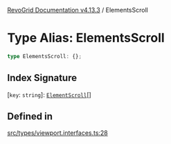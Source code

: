 [RevoGrid Documentation v4.13.3](README.md) / ElementsScroll

# Type Alias: ElementsScroll

```ts
type ElementsScroll: {};
```

## Index Signature

 \[`key`: `string`\]: [`ElementScroll`](Interface.ElementScroll.md)[]

## Defined in

[src/types/viewport.interfaces.ts:28](https://github.com/revolist/revogrid/blob/827fce61250cb005ab132b3ed11b8ae836712e7b/src/types/viewport.interfaces.ts#L28)
